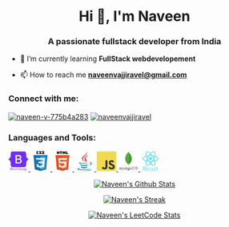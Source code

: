 <h1 align="center">Hi 👋, I'm Naveen</h1>
<h3 align="center">A passionate fullstack developer from India</h3>

- 🌱 I’m currently learning **FullStack webdevelopement**

- 📫 How to reach me **naveenvajjiravel@gmail.com**

<h3 align="left">Connect with me:</h3>
<p align="left">
<a href="https://linkedin.com/in/naveen-v-775b4a283" target="blank"><img align="center" src="https://raw.githubusercontent.com/rahuldkjain/github-profile-readme-generator/master/src/images/icons/Social/linked-in-alt.svg" alt="naveen-v-775b4a283" height="30" width="40" /></a>
<a href="https://www.leetcode.com/naveenvajjiravel" target="blank"><img align="center" src="https://raw.githubusercontent.com/rahuldkjain/github-profile-readme-generator/master/src/images/icons/Social/leet-code.svg" alt="naveenvajjiravel" height="30" width="40" /></a>
</p>

<h3 align="left">Languages and Tools:</h3>
<p align="left"> <a href="https://getbootstrap.com" target="_blank" rel="noreferrer"> <img src="https://raw.githubusercontent.com/devicons/devicon/master/icons/bootstrap/bootstrap-plain-wordmark.svg" alt="bootstrap" width="40" height="40"/> </a> <a href="https://www.w3schools.com/css/" target="_blank" rel="noreferrer"> <img src="https://raw.githubusercontent.com/devicons/devicon/master/icons/css3/css3-original-wordmark.svg" alt="css3" width="40" height="40"/> </a> <a href="https://www.w3.org/html/" target="_blank" rel="noreferrer"> <img src="https://raw.githubusercontent.com/devicons/devicon/master/icons/html5/html5-original-wordmark.svg" alt="html5" width="40" height="40"/> </a> <a href="https://www.java.com" target="_blank" rel="noreferrer"> <img src="https://raw.githubusercontent.com/devicons/devicon/master/icons/java/java-original.svg" alt="java" width="40" height="40"/> </a> <a href="https://developer.mozilla.org/en-US/docs/Web/JavaScript" target="_blank" rel="noreferrer"> <img src="https://raw.githubusercontent.com/devicons/devicon/master/icons/javascript/javascript-original.svg" alt="javascript" width="40" height="40"/> </a> <a href="https://www.mongodb.com/" target="_blank" rel="noreferrer"> <img src="https://raw.githubusercontent.com/devicons/devicon/master/icons/mongodb/mongodb-original-wordmark.svg" alt="mongodb" width="40" height="40"/> </a> <a href="https://reactjs.org/" target="_blank" rel="noreferrer"> <img src="https://raw.githubusercontent.com/devicons/devicon/master/icons/react/react-original-wordmark.svg" alt="react" width="40" height="40"/> </a> </p>
<!-- Some Cards -->
<p align="center">
  <a href="https://github.com/Naveenv901?tab=repositories">
    <img title="Naveen's Github Stats" alt="Naveen's Github Stats" src="https://github-readme-stats.vercel.app/api?username=Naveenv901&show_icons=true&count_private=true&include_all_commits=false&custom_title=GitHub%20Stats" />
  </a>
</p>
  
<p align="center">
  <a href="https://github.com/Naveenv901#user-activity-overview">
    <img title="Naveen's Github Streak" alt="Naveen's Streak" src="https://github-readme-streak-stats.herokuapp.com/?user=Naveenv901" />
  </a>
</p>

<p align="center">
  <a href="https://github.com/Naveenv901/LeetCode-Stats-Card" target="_blank">
    <img title="Naveen's LeetCode Stats" alt="Naveen's LeetCode Stats" src="https://leetcard.NaveenVajjiravel/NaveenVajjiravel?theme=unicorn&font=Paprika&ext=activity" />
  </a>
</p>
